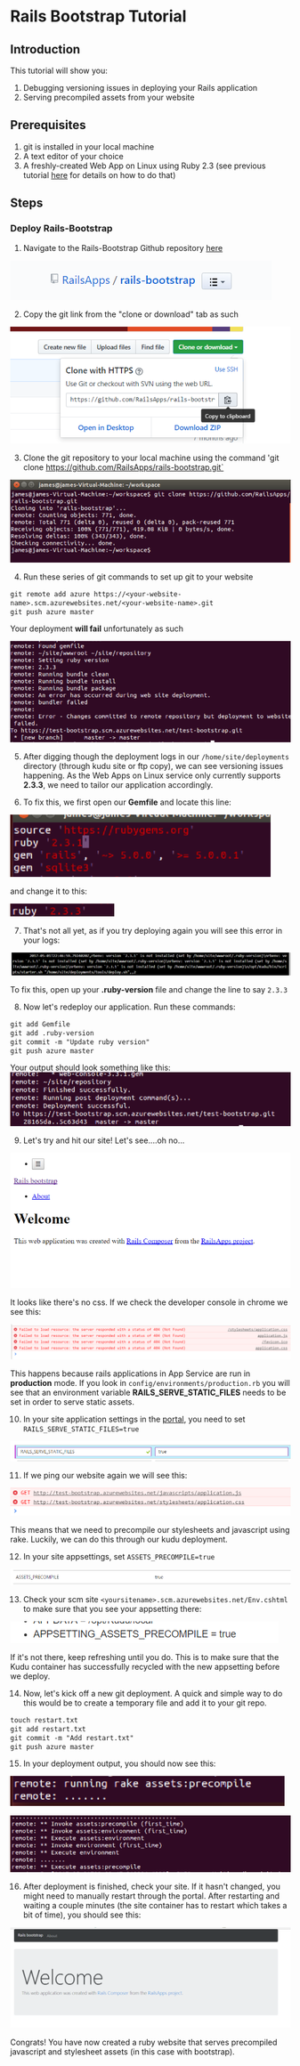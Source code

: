 # Rails Bootstrap Tutorial
## Introduction
This tutorial will show you:
1. Debugging versioning issues in deploying your Rails application
2. Serving precompiled assets from your website

## Prerequisites
1. git is installed in your local machine
2. A text editor of your choice
3. A freshly-created Web App on Linux using Ruby 2.3 (see previous tutorial [here](https://github.com/Azure-App-Service/ruby/blob/master/tutorials/hello-world/README.md#creating-a-ruby-website-on-azure) for details on how to do that)

## Steps
### Deploy Rails-Bootstrap
1. Navigate to the Rails-Bootstrap Github repository [here](https://github.com/RailsApps/rails-bootstrap)

![1](assets/1.PNG?raw=true)

2. Copy the git link from the "clone or download" tab as such

![2](assets/2.PNG?raw=true)

3. Clone the git repository to your local machine using the command 'git clone https://github.com/RailsApps/rails-bootstrap.git` 

![3](assets/3.PNG?raw=true)

4. Run these series of git commands to set up git to your website
```
git remote add azure https://<your-website-name>.scm.azurewebsites.net/<your-website-name>.git
git push azure master
```

Your deployment **will fail** unfortunately as such

![4](assets/4.PNG?raw=true)

5. After digging though the deployment logs in our `/home/site/deployments` directory (through kudu site or ftp copy), we can see versioning issues happening. As the Web Apps on Linux service only currently supports **2.3.3**, we need to tailor our application accordingly.

6. To fix this, we first open our **Gemfile** and locate this line:

![5](assets/5.PNG?raw=true)

and change it to this:

![6](assets/6.PNG?raw=true)

7. That's not all yet, as if you try deploying again you will see this error in your logs:

![7](assets/7.PNG?raw=true)

To fix this, open up your **.ruby-version** file and change the line to say ```2.3.3```

8. Now let's redeploy our application. Run these commands:
```
git add Gemfile
git add .ruby-version
git commit -m "Update ruby version"
git push azure master
```

Your output should look something like this:
![8](assets/8.PNG?raw=true)

9. Let's try and hit our site! Let's see....oh no...

![9](assets/9.PNG?raw=true)

It looks like there's no css. If we check the developer console in chrome we see this:

![10](assets/10.PNG?raw=true)

This happens because rails applications in App Service are run in **production** mode. If you look in `config/environments/production.rb` you will see that an environment variable **RAILS_SERVE_STATIC_FILES** needs to be set in order to serve static assets. 

10. In your site application settings in the [portal](http://portal.azure.com), you need to set `RAILS_SERVE_STATIC_FILES=true` 

![11](assets/11.PNG?raw=true)

11. If we ping our website again we will see this:

![12](assets/12.PNG?raw=true)

This means that we need to precompile our stylesheets and javascript using rake. Luckily, we can do this through our kudu deployment. 

12. In your site appsettings, set `ASSETS_PRECOMPILE=true`

![17](assets/17.PNG?raw=true)

13. Check your scm site ```<yoursitename>.scm.azurewebsites.net/Env.cshtml``` to make sure that you see your appsetting there:

![13](assets/13.PNG?raw=true)

If it's not there, keep refreshing until you do. This is to make sure that the Kudu container has successfully recycled with the new appsetting before we deploy. 

14. Now, let's kick off a new git deployment. A quick and simple way to do this would be to create a temporary file and add it to your git repo. 

``` 
touch restart.txt
git add restart.txt
git commit -m "Add restart.txt"
git push azure master
```

15. In your deployment output, you should now see this:

![14](assets/14.PNG?raw=true)

![15](assets/15.PNG?raw=true)

16. After deployment is finished, check your site. If it hasn't changed, you might need to manually restart through the portal. After restarting and waiting a couple minutes (the site container has to restart which takes a bit of time), you should see this:

![16](assets/16.PNG?raw=true)

Congrats! You have now created a ruby website that serves precompiled javascript and stylesheet assets (in this case with bootstrap). 
